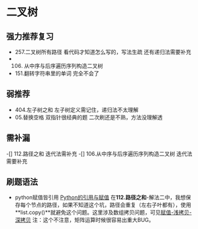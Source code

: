 # 二叉树
## 强力推荐复习
- 257.二叉树所有路径  看代码才知道怎么写的，写法生疏  还有递归法需要补充
- 106. 从中序与后序遍历序列构造二叉树 
- 151.翻转字符串里的单词 完全不会了
## 弱推荐
- 404.左子树之和 左子树定义需记住，递归法不太理解  
- 05.替换空格 双指针很经典的题 二次刷还是不熟，方法没理解透


## 需补漏
-[] 112.路径之和  迭代法需补充
-[] 106.从中序与后序遍历序列构造二叉树 迭代法需要补充


## 刷题语法
- python赋值皆引用
[Python的引用与赋值](https://www.cnblogs.com/up-zm/p/16044691.html)
在**112.路径之和**-解法二中，我想保存每个节点的路径，如果不知道这个坑，路径会重复（左右子叶都有），使用**list.copy()**就避免这个问题。这里涉及数组拷贝问题，可见[赋值-浅拷贝-深拷贝](https://blog.csdn.net/qq_24502469/article/details/104185122) 
注：这个不注意，矩阵运算时候很容易出重大BUG。


